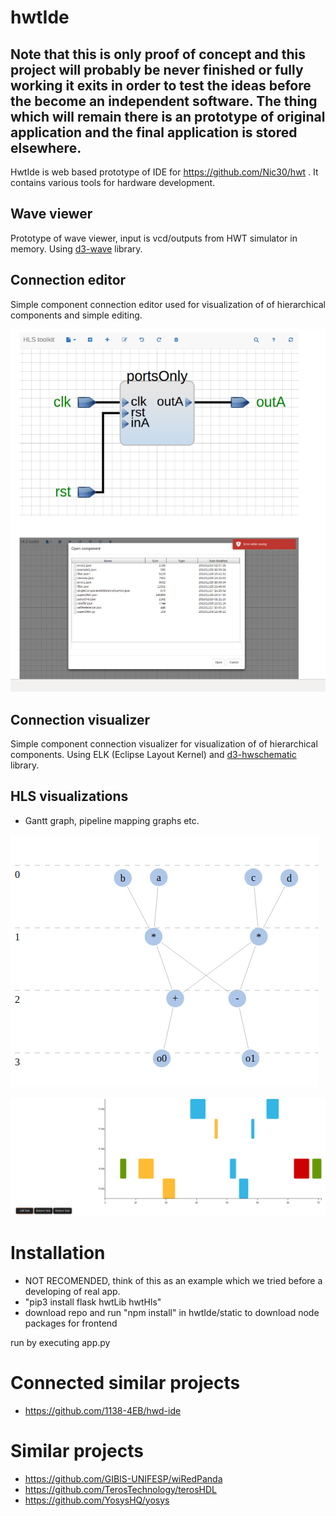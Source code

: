 # hwtIde

## Note that this is only proof of concept and this project will probably be never finished or fully working it exits in order to test the ideas before the become an independent software. The thing which will remain there is an prototype of original application and the final application is stored elsewhere.

HwtIde is web based prototype of IDE for https://github.com/Nic30/hwt .
It contains various tools for hardware development.


## Wave viewer
Prototype of wave viewer, input is vcd/outputs from HWT simulator in memory.
Using [d3-wave](https://github.com/Nic30/d3-wave) library.

## Connection editor
Simple component connection editor used for visualization of of hierarchical components and simple editing.

![Connections viewer](/doc/connections.png)

## Connection visualizer
Simple component connection visualizer for visualization of of hierarchical components. Using ELK (Eclipse Layout Kernel) and [d3-hwschematic](https://github.com/Nic30/d3-hwschematic) library. 


## HLS visualizations
* Gantt graph, pipeline mapping graphs etc.

![pepeline_graph](/doc/pipeline_graph.png)

![gantt](/doc/gantt.png)


# Installation
* NOT RECOMENDED, think of this as an example which we tried before a developing of real app.
* "pip3 install flask hwtLib hwtHls"
* download repo and run "npm install" in  hwtIde/static to download node packages for frontend

run by executing app.py


# Connected similar projects
* https://github.com/1138-4EB/hwd-ide

# Similar projects
* https://github.com/GIBIS-UNIFESP/wiRedPanda
* https://github.com/TerosTechnology/terosHDL
* https://github.com/YosysHQ/yosys
